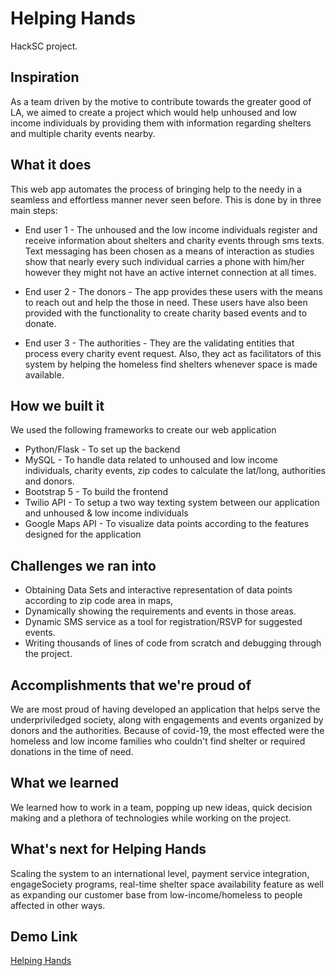 # Helping Hands

HackSC project.

## Inspiration

As a team driven by the motive to contribute towards the greater good of LA, we aimed to create a project which would help unhoused and low income individuals by providing them with information regarding shelters and multiple charity events nearby.

## What it does
This web app automates the process of bringing help to the needy in a seamless and effortless manner never seen before. This is done by in three main steps:

- End user 1 - The unhoused and the low income individuals register and receive information about shelters and charity events through sms texts. Text messaging has been chosen as a means of interaction as studies show that nearly every such individual carries a phone with him/her however they might not have an active internet connection at all times.

- End user 2 - The donors - The app provides these users with the means to reach out and help the those in need. These users have also been provided with the functionality to create charity based events and to donate.

- End user 3 - The authorities - They are the validating entities that process every charity event request. Also, they act as facilitators of this system by helping the homeless find shelters whenever space is made available.

## How we built it

We used the following frameworks to create our web application 
- Python/Flask - To set up the backend 
- MySQL - To handle data related to unhoused and low income individuals, charity events, zip codes to calculate the lat/long, authorities and donors.
- Bootstrap 5 - To build the frontend
- Twilio API - To setup a two way texting system between our application and unhoused & low income individuals
- Google Maps API - To visualize data points according to the features designed for the application

## Challenges we ran into

- Obtaining Data Sets and interactive representation of data points according to zip code area in maps,
- Dynamically showing the requirements and events in those areas.
- Dynamic SMS service as a tool for registration/RSVP for suggested events.
- Writing thousands of lines of code from scratch and debugging through the project.

## Accomplishments that we're proud of

We are most proud of having developed an application that helps serve the underpriviledged society, along with engagements and events organized by donors and the authorities. Because of covid-19, the most effected were the homeless and low income families who couldn't find shelter or required donations in the time of need.

## What we learned

We learned how to work in a team, popping up new ideas, quick decision making and a plethora of technologies while working on the project.

## What's next for Helping Hands

Scaling the system to an international level, payment service integration, engageSociety programs, real-time shelter space availability feature as well as expanding our customer base from low-income/homeless to people affected in other ways.

## Demo Link
[Helping Hands](https://www.youtube.com/watch?v=MTPY8MwoowE)

